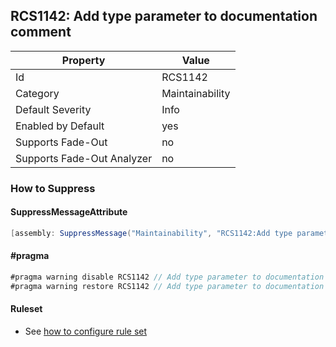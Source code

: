 ## RCS1142: Add type parameter to documentation comment

Property | Value
--- | --- 
Id | RCS1142
Category | Maintainability
Default Severity | Info
Enabled by Default | yes
Supports Fade-Out | no
Supports Fade-Out Analyzer | no

### How to Suppress

#### SuppressMessageAttribute

```csharp
[assembly: SuppressMessage("Maintainability", "RCS1142:Add type parameter to documentation comment.", Justification = "<Pending>")]
```

#### \#pragma

```csharp
#pragma warning disable RCS1142 // Add type parameter to documentation comment.
#pragma warning restore RCS1142 // Add type parameter to documentation comment.
```

#### Ruleset

* See [how to configure rule set](../HowToConfigureAnalyzers.md)

